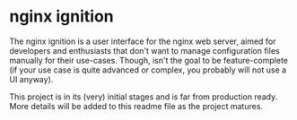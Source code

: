 # nginx ignition

The nginx ignition is a user interface for the nginx web server, aimed for developers and enthusiasts that don't
want to manage configuration files manually for their use-cases. Though, isn't the goal to be feature-complete
(if your use case is quite advanced or complex, you probably will not use a UI anyway).

This project is in its (very) initial stages and is far from production ready. More details will be added to this
readme file as the project matures.
